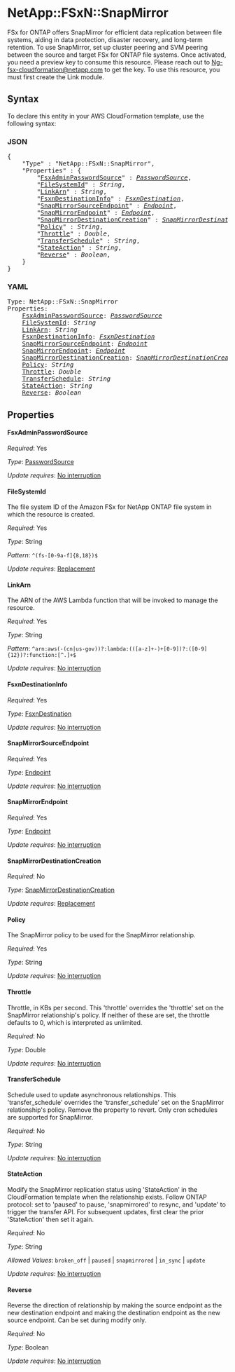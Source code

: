 # NetApp::FSxN::SnapMirror

FSx for ONTAP offers SnapMirror for efficient data replication between file systems, aiding in data protection, disaster recovery, and long-term retention. To use SnapMirror, set up cluster peering and SVM peering between the source and target FSx for ONTAP file systems. Once activated, you need a preview key to consume this resource. Please reach out to Ng-fsx-cloudformation@netapp.com to get the key. To use this resource, you must first create the Link module.

## Syntax

To declare this entity in your AWS CloudFormation template, use the following syntax:

### JSON

<pre>
{
    "Type" : "NetApp::FSxN::SnapMirror",
    "Properties" : {
        "<a href="#fsxadminpasswordsource" title="FsxAdminPasswordSource">FsxAdminPasswordSource</a>" : <i><a href="passwordsource.md">PasswordSource</a></i>,
        "<a href="#filesystemid" title="FileSystemId">FileSystemId</a>" : <i>String</i>,
        "<a href="#linkarn" title="LinkArn">LinkArn</a>" : <i>String</i>,
        "<a href="#fsxndestinationinfo" title="FsxnDestinationInfo">FsxnDestinationInfo</a>" : <i><a href="fsxndestination.md">FsxnDestination</a></i>,
        "<a href="#snapmirrorsourceendpoint" title="SnapMirrorSourceEndpoint">SnapMirrorSourceEndpoint</a>" : <i><a href="endpoint.md">Endpoint</a></i>,
        "<a href="#snapmirrorendpoint" title="SnapMirrorEndpoint">SnapMirrorEndpoint</a>" : <i><a href="endpoint.md">Endpoint</a></i>,
        "<a href="#snapmirrordestinationcreation" title="SnapMirrorDestinationCreation">SnapMirrorDestinationCreation</a>" : <i><a href="snapmirrordestinationcreation.md">SnapMirrorDestinationCreation</a></i>,
        "<a href="#policy" title="Policy">Policy</a>" : <i>String</i>,
        "<a href="#throttle" title="Throttle">Throttle</a>" : <i>Double</i>,
        "<a href="#transferschedule" title="TransferSchedule">TransferSchedule</a>" : <i>String</i>,
        "<a href="#stateaction" title="StateAction">StateAction</a>" : <i>String</i>,
        "<a href="#reverse" title="Reverse">Reverse</a>" : <i>Boolean</i>,
    }
}
</pre>

### YAML

<pre>
Type: NetApp::FSxN::SnapMirror
Properties:
    <a href="#fsxadminpasswordsource" title="FsxAdminPasswordSource">FsxAdminPasswordSource</a>: <i><a href="passwordsource.md">PasswordSource</a></i>
    <a href="#filesystemid" title="FileSystemId">FileSystemId</a>: <i>String</i>
    <a href="#linkarn" title="LinkArn">LinkArn</a>: <i>String</i>
    <a href="#fsxndestinationinfo" title="FsxnDestinationInfo">FsxnDestinationInfo</a>: <i><a href="fsxndestination.md">FsxnDestination</a></i>
    <a href="#snapmirrorsourceendpoint" title="SnapMirrorSourceEndpoint">SnapMirrorSourceEndpoint</a>: <i><a href="endpoint.md">Endpoint</a></i>
    <a href="#snapmirrorendpoint" title="SnapMirrorEndpoint">SnapMirrorEndpoint</a>: <i><a href="endpoint.md">Endpoint</a></i>
    <a href="#snapmirrordestinationcreation" title="SnapMirrorDestinationCreation">SnapMirrorDestinationCreation</a>: <i><a href="snapmirrordestinationcreation.md">SnapMirrorDestinationCreation</a></i>
    <a href="#policy" title="Policy">Policy</a>: <i>String</i>
    <a href="#throttle" title="Throttle">Throttle</a>: <i>Double</i>
    <a href="#transferschedule" title="TransferSchedule">TransferSchedule</a>: <i>String</i>
    <a href="#stateaction" title="StateAction">StateAction</a>: <i>String</i>
    <a href="#reverse" title="Reverse">Reverse</a>: <i>Boolean</i>
</pre>

## Properties

#### FsxAdminPasswordSource

_Required_: Yes

_Type_: <a href="passwordsource.md">PasswordSource</a>

_Update requires_: [No interruption](https://docs.aws.amazon.com/AWSCloudFormation/latest/UserGuide/using-cfn-updating-stacks-update-behaviors.html#update-no-interrupt)

#### FileSystemId

The file system ID of the Amazon FSx for NetApp ONTAP file system in which the resource is created.

_Required_: Yes

_Type_: String

_Pattern_: <code>^(fs-[0-9a-f]{8,18})$</code>

_Update requires_: [Replacement](https://docs.aws.amazon.com/AWSCloudFormation/latest/UserGuide/using-cfn-updating-stacks-update-behaviors.html#update-replacement)

#### LinkArn

The ARN of the AWS Lambda function that will be invoked to manage the resource.

_Required_: Yes

_Type_: String

_Pattern_: <code>^arn:aws(-(cn|us-gov))?:lambda:(([a-z]+-)+[0-9])?:([0-9]{12})?:function:[^.]+$</code>

_Update requires_: [No interruption](https://docs.aws.amazon.com/AWSCloudFormation/latest/UserGuide/using-cfn-updating-stacks-update-behaviors.html#update-no-interrupt)

#### FsxnDestinationInfo

_Required_: Yes

_Type_: <a href="fsxndestination.md">FsxnDestination</a>

_Update requires_: [No interruption](https://docs.aws.amazon.com/AWSCloudFormation/latest/UserGuide/using-cfn-updating-stacks-update-behaviors.html#update-no-interrupt)

#### SnapMirrorSourceEndpoint

_Required_: Yes

_Type_: <a href="endpoint.md">Endpoint</a>

_Update requires_: [No interruption](https://docs.aws.amazon.com/AWSCloudFormation/latest/UserGuide/using-cfn-updating-stacks-update-behaviors.html#update-no-interrupt)

#### SnapMirrorEndpoint

_Required_: Yes

_Type_: <a href="endpoint.md">Endpoint</a>

_Update requires_: [No interruption](https://docs.aws.amazon.com/AWSCloudFormation/latest/UserGuide/using-cfn-updating-stacks-update-behaviors.html#update-no-interrupt)

#### SnapMirrorDestinationCreation

_Required_: No

_Type_: <a href="snapmirrordestinationcreation.md">SnapMirrorDestinationCreation</a>

_Update requires_: [Replacement](https://docs.aws.amazon.com/AWSCloudFormation/latest/UserGuide/using-cfn-updating-stacks-update-behaviors.html#update-replacement)

#### Policy

The SnapMirror policy to be used for the SnapMirror relationship.

_Required_: Yes

_Type_: String

_Update requires_: [No interruption](https://docs.aws.amazon.com/AWSCloudFormation/latest/UserGuide/using-cfn-updating-stacks-update-behaviors.html#update-no-interrupt)

#### Throttle

Throttle, in KBs per second. This 'throttle' overrides the 'throttle' set on the SnapMirror relationship's policy. If neither of these are set, the throttle defaults to 0, which is interpreted as unlimited.

_Required_: No

_Type_: Double

_Update requires_: [No interruption](https://docs.aws.amazon.com/AWSCloudFormation/latest/UserGuide/using-cfn-updating-stacks-update-behaviors.html#update-no-interrupt)

#### TransferSchedule

Schedule used to update asynchronous relationships. This 'transfer_schedule' overrides the 'transfer_schedule' set on the SnapMirror relationship's policy. Remove the property to revert. Only cron schedules are supported for SnapMirror.

_Required_: No

_Type_: String

_Update requires_: [No interruption](https://docs.aws.amazon.com/AWSCloudFormation/latest/UserGuide/using-cfn-updating-stacks-update-behaviors.html#update-no-interrupt)

#### StateAction

Modify the SnapMirror replication status using 'StateAction' in the CloudFormation template when the relationship exists. Follow ONTAP protocol: set to 'paused' to pause, 'snapmirrored' to resync, and 'update' to trigger the transfer API. For subsequent updates, first clear the prior 'StateAction' then set it again.

_Required_: No

_Type_: String

_Allowed Values_: <code>broken_off</code> | <code>paused</code> | <code>snapmirrored</code> | <code>in_sync</code> | <code>update</code>

_Update requires_: [No interruption](https://docs.aws.amazon.com/AWSCloudFormation/latest/UserGuide/using-cfn-updating-stacks-update-behaviors.html#update-no-interrupt)

#### Reverse

Reverse the direction of relationship by making the source endpoint as the new destination endpoint and making the destination endpoint as the new source endpoint. Can be set during modify only.

_Required_: No

_Type_: Boolean

_Update requires_: [No interruption](https://docs.aws.amazon.com/AWSCloudFormation/latest/UserGuide/using-cfn-updating-stacks-update-behaviors.html#update-no-interrupt)
